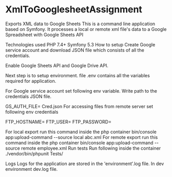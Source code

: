 # XmlToGooglesheetAssignment
Exports XML data to Google Sheets
This is a command line application based on Symfony. It processes a local or remote xml file's data to a Google Spreadsheet with Google Sheets API

Technologies used
PHP 7.4+
Symfony 5.3
How to setup
Create Google service account and download JSON file which consists of all the credentials.

Enable Google Sheets API and Google Drive API.

Next step is to setup environment. file .env contains all the variables required for application.

For Google service account set following env variable. Write path to the credentials JSON file.

GS_AUTH_FILE= Cred.json
For accessing files from remote server set following env credentials

FTP_HOSTNAME=
FTP_USER=
FTP_PASSWORD=


For local export run this command inside the php container
bin/console app:upload-command --source local abc.xml
For remote export run this command inside the php container
bin/console app:upload-command --source remote employee.xml
Run tests
Run following inside the container
./vendor/bin/phpunit Tests/

Logs
Logs for the application are stored in the 'environment'.log file. In dev environment dev.log file.
